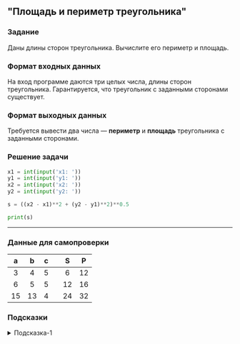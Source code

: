 ## "Площадь и периметр треугольника"

### Задание

Даны длины сторон треугольника. Вычислите его периметр и площадь.

### Формат входных данных

На вход программе даются три целых числа, длины сторон треугольника. 
Гарантируется, что треугольник с заданными сторонами существует.

### Формат выходных данных

Требуется вывести два числа — **периметр** и **площадь** треугольника с заданными сторонами.

### Решение задачи

```python
x1 = int(input('x1: '))
y1 = int(input('y1: '))
x2 = int(input('x2: '))
y2 = int(input('y2: '))

s = ((x2 - x1)**2 + (y2 - y1)**2)**0.5

print(s)
```

---

### Данные для самопроверки
|   a   |   b   |   c   |   |   S    |   P   |
| :---: | :---: | :---: |---|  :---: | :---: | 
|   3   |   4   |   5   |   |    6   |   12  |
|   6   |   5   |   5   |   |   12   |   16  |
|   15  |   13  |   4   |   |   24   |   32  |
### Подсказки

<details>
<summary>Подсказка-1</summary>
Для расчета площади треугольника воспользуйтесь "формулой Герона"
</details>
